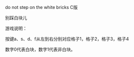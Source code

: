 do not step on the white bricks C版

别踩白块儿

游戏说明：

按键a、s、d、f从左到右分别对应格子1，格子2，格子3，格子4

数字0代表白块，数字1代表非白块。
